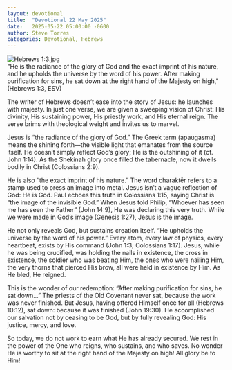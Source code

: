 ```yaml
---
layout: devotional
title:  "Devotional 22 May 2025"
date:   2025-05-22 05:00:00 -0600
author: Steve Torres
categories: Devotional, Hebrews
---
```

<img src="https://sitemedia.esteeb.com/file/esteebcomsitemedia/devotional_images/Hebrews/Heb-1_3.jpg?raw=true" alt="Hebrews 1:3.jpg" style="max-width: 100%; height: auto;">

<div class="scripture">
  "He is the radiance of the glory of God and the exact imprint of his nature, and he upholds the universe by the word of his power. After making purification for sins, he sat down at the right hand of the Majesty on high," (Hebrews 1:3, ESV)
</div>

The writer of Hebrews doesn’t ease into the story of Jesus: he launches with majesty. In just one verse, we are given a sweeping vision of Christ: His divinity, His sustaining power, His priestly work, and His eternal reign. The verse brims with theological weight and invites us to marvel.

Jesus is “the radiance of the glory of God.” The Greek term (apaugasma) means the shining forth—the visible light that emanates from the source itself. He doesn’t simply reflect God’s glory; He is the outshining of it (cf. John 1:14). As the Shekinah glory once filled the tabernacle, now it dwells bodily in Christ (Colossians 2:9).

He is also “the exact imprint of his nature.” The word charaktēr refers to a stamp used to press an image into metal. Jesus isn’t a vague reflection of God: He is God. Paul echoes this truth in Colossians 1:15, saying Christ is “the image of the invisible God.” When Jesus told Philip, “Whoever has seen me has seen the Father” (John 14:9), He was declaring this very truth. While we were made in God’s image (Genesis 1:27), Jesus is the image. 

He not only reveals God, but sustains creation itself. “He upholds the universe by the word of his power.” Every atom, every law of physics, every heartbeat, exists by His command (John 1:3; Colossians 1:17). Jesus, while he was being crucified, was holding the nails in existence, the cross in existence, the soldier who was beating Him, the ones who were nailing Him, the very thorns that pierced His brow, all were held in existence by Him. As He bled, He reigned.

This is the wonder of our redemption: “After making purification for sins, he sat down…” The priests of the Old Covenant never sat, because the work was never finished. But Jesus, having offered Himself once for all (Hebrews 10:12), sat down: because it was finished (John 19:30). He accomplished our salvation not by ceasing to be God, but by fully revealing God: His justice, mercy, and love.

So today, we do not work to earn what He has already secured. We rest in the power of the One who reigns, who sustains, and who saves. No wonder He is worthy to sit at the right hand of the Majesty on high! All glory be to Him!